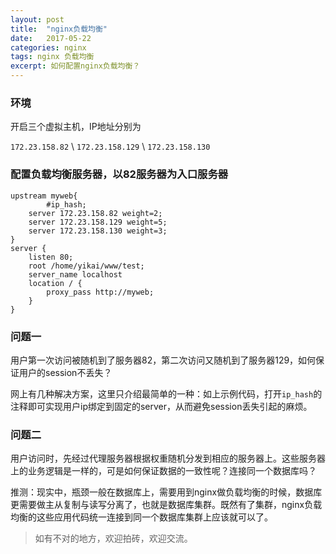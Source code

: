 ```yaml
---
layout: post
title:  "nginx负载均衡"
date:   2017-05-22
categories: nginx
tags: nginx 负载均衡
excerpt: 如何配置nginx负载均衡？
---
```



### 环境

开启三个虚拟主机，IP地址分别为

`172.23.158.82` \\
`172.23.158.129` \\
`172.23.158.130`

### 配置负载均衡服务器，以82服务器为入口服务器

```shell
upstream myweb{
		#ip_hash;
    server 172.23.158.82 weight=2;
    server 172.23.158.129 weight=5;
    server 172.23.158.130 weight=3;
}
server {
    listen 80;
    root /home/yikai/www/test;
    server_name localhost
    location / {
        proxy_pass http://myweb;
    }
}

```

### 问题一

用户第一次访问被随机到了服务器82，第二次访问又随机到了服务器129，如何保证用户的session不丢失？

网上有几种解决方案，这里只介绍最简单的一种：如上示例代码，打开`ip_hash`的注释即可实现用户ip绑定到固定的server，从而避免session丢失引起的麻烦。

### 问题二

用户访问时，先经过代理服务器根据权重随机分发到相应的服务器上。这些服务器上的业务逻辑是一样的，可是如何保证数据的一致性呢？连接同一个数据库吗？

推测：现实中，瓶颈一般在数据库上，需要用到nginx做负载均衡的时候，数据库更需要做主从复制与读写分离了，也就是数据库集群。既然有了集群，nginx负载均衡的这些应用代码统一连接到同一个数据库集群上应该就可以了。

> 如有不对的地方，欢迎拍砖，欢迎交流。
